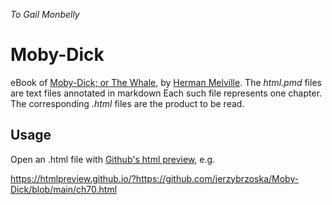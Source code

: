 *To Gail Monbelly*
# Moby-Dick
eBook of [Moby-Dick; or The Whale][2], by [Herman Melville][3]. The *html.pmd* files are text files annotated in markdown Each such file represents one chapter. The corresponding *.html* files are the 
product to be read.

## Usage

Open an .html file with [Github's html preview][1], e.g.

<https://htmlpreview.github.io/?https://github.com/jerzybrzoska/Moby-Dick/blob/main/ch70.html>



[1]: https://htmlpreview.github.io/?
[2]: https://www.gutenberg.org/ebooks/2701
[3]: https://en.wikipedia.org/wiki/Herman_Melville
